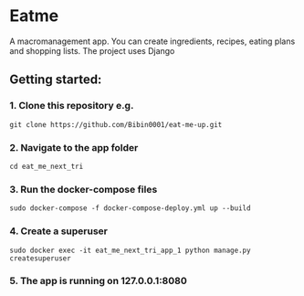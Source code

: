 <h1>Eatme</h1> 
<p>A macromanagement app. You can create ingredients, recipes, eating plans and shopping lists. The project uses Django</p>

<h2>Getting started:</h2>

<h3>1. Clone this repository e.g.</h3>

    git clone https://github.com/Bibin0001/eat-me-up.git

<h3>2. Navigate to the app folder</h3>
    
    cd eat_me_next_tri

<h3>3. Run the docker-compose files</h3>

    sudo docker-compose -f docker-compose-deploy.yml up --build

<h3>4. Create a superuser</h3>

    sudo docker exec -it eat_me_next_tri_app_1 python manage.py createsuperuser
<h3>5. The app is running on 127.0.0.1:8080</h3>
  
